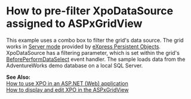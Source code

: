 # How to pre-filter XpoDataSource assigned to ASPxGridView


<p>This example uses a combo box to filter the grid's data source. The grid works in <a href="http://documentation.devexpress.com/#AspNet/CustomDocument3726">Server mode</a> provided by <a href="http://www.devexpress.com/xpo">eXpress Persistent Objects</a>. XpoDataSource has a filtering parameter, which is set within the grid's <a href="http://documentation.devexpress.com/#AspNet/DevExpressWebASPxGridViewASPxGridView_BeforePerformDataSelecttopic">BeforePerformDataSelect</a> event handler. The sample loads data from the AdventureWorks demo database on a local SQL Server.</p><p><strong>See Also:</strong><br />
<a href="https://www.devexpress.com/Support/Center/p/K18061">How to use XPO in an ASP.NET (Web) application</a><br />
<a href="https://www.devexpress.com/Support/Center/p/E320">How to display and edit XPO in the ASPxGridView</a></p>

<br/>


